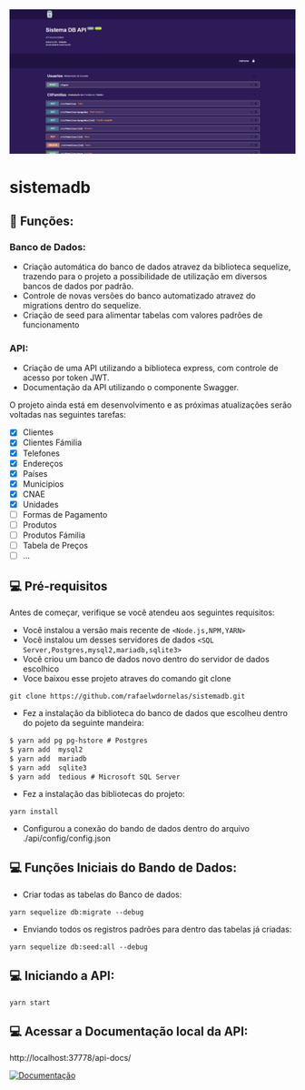 <img src="Screenshot.png" alt="exemplo imagem">

# sistemadb

## 🔧 Funções:

### Banco de Dados:

- Criação automática do banco de dados atravez da biblioteca sequelize, trazendo para o projeto a possibilidade de utilização em diversos bancos de dados por padrão.
- Controle de novas versões do banco automatizado atravez do migrations dentro do sequelize.
- Criação de seed para alimentar tabelas com valores padrões de funcionamento

### API:

- Criação de uma API utilizando a biblioteca express, com controle de acesso por token JWT.
- Documentação da API utilizando o componente Swagger.

O projeto ainda está em desenvolvimento e as próximas atualizações serão voltadas nas seguintes tarefas:

- [x] Clientes
- [x] Clientes Fámilia
- [x] Telefones
- [x] Endereços
- [x] Países
- [x] Municipios
- [x] CNAE
- [x] Unidades
- [ ] Formas de Pagamento
- [ ] Produtos
- [ ] Produtos Fámilia
- [ ] Tabela de Preços
- [ ] ...

## 💻 Pré-requisitos

Antes de começar, verifique se você atendeu aos seguintes requisitos:

- Você instalou a versão mais recente de `<Node.js,NPM,YARN>`
- Você instalou um desses servidores de dados `<SQL Server,Postgres,mysql2,mariadb,sqlite3>`
- Você criou um banco de dados novo dentro do servidor de dados escolhico
- Voce baixou esse projeto atraves do comando git clone

```
git clone https://github.com/rafaelwdornelas/sistemadb.git
```

- Fez a instalação da biblioteca do banco de dados que escolheu dentro do pojeto da seguinte mandeira:

```
$ yarn add pg pg-hstore # Postgres
$ yarn add  mysql2
$ yarn add  mariadb
$ yarn add  sqlite3
$ yarn add  tedious # Microsoft SQL Server
```

- Fez a instalação das bibliotecas do projeto:

```
yarn install
```

- Configurou a conexão do bando de dados dentro do arquivo ./api/config/config.json

## 💻 Funções Iniciais do Bando de Dados:

- Criar todas as tabelas do Banco de dados:

```
yarn sequelize db:migrate --debug
```

- Enviando todos os registros padrões para dentro das tabelas já criadas:

```
yarn sequelize db:seed:all --debug
```

## 💻 Iniciando a API:

```
yarn start
```

## 💻 Acessar a Documentação local da API:

http://localhost:37778/api-docs/

[![Documentação](https://img.shields.io/badge/Manual-999999?style=for-the-badge&logo=BookStack&logoColor=white)](http://localhost:37778/api-docs/)

